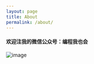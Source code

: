 ```yaml
---
layout: page
title: About
permalink: /about/
---
```


#### 欢迎注我的微信公众号：编程我也会
![image](/assets/wechat_gongzhonghao.jpg)